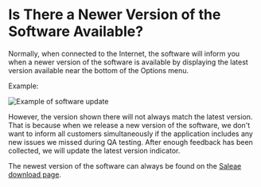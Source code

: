 # Is There a Newer Version of the Software Available?

Normally, when connected to the Internet, the software will inform you when a newer version of the software is available by displaying the latest version available near the bottom of the Options menu.

Example:

![Example of software update](https://trello-attachments.s3.amazonaws.com/55f0a61a10f9f592573a4205/58ee6814cbb02ff34a9db3e9/3ede52015f8cbaedd6c895c49be4aed6/new\_sw\_version\_dialog.PNG)

However, the version shown there will not always match the latest version. That is because when we release a new version of the software, we don't want to inform all customers simultaneously if the application includes any new issues we missed during QA testing. After enough feedback has been collected, we will update the latest version indicator.

The newest version of the software can always be found on the [Saleae download page](https://www.saleae.com/downloads).
